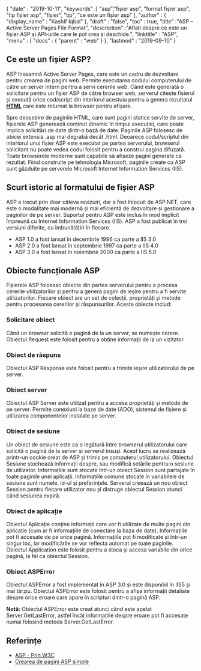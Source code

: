 {
  "date" : "2019-10-11",
  "keywords" :[ "asp","fișier asp", "format fișier asp", "tip fișier asp", "fișier", "tip", "ce este un fișier asp" ],
  "author" : {
    "display_name" : "Kashif Iqbal"
},
  "draft" : "false",
  "toc" : true,
  "title" :"ASP – Active Server Pages File Format",
  "description" :"Aflați despre ce este un fișier ASP și API-urile care le pot crea și deschide.",
  "linktitle" : "ASP",
  "menu" : {
    "docs" : {
      "parent" : "web"
}
},
  "lastmod" : "2019-09-10"
}

## Ce este un fișier ASP?

ASP înseamnă Active Server Pages, care este un cadru de dezvoltare pentru crearea de pagini web. Permite executarea codului computerului de către un server intern pentru a servi cererile web. Când este generată o solicitare pentru un fișier ASP de către browser web, serverul citește fișierul și execută orice cod/script din interiorul acestuia pentru a genera rezultatul **[HTML](/ro/web/html/)** care este returnat la browser pentru afișare.

Spre deosebire de paginile HTML, care sunt pagini statice servite de server, fișierele ASP generează conținut dinamic în timpul execuției, care poate implica solicitări de date dintr-o bază de date. Paginile ASP folosesc de obicei extensia .asp mai degrabă decât .html. Deoarece codul/scriptul din interiorul unui fișier ASP este executat pe partea serverului, browserul solicitant nu poate vedea codul folosit pentru a construi pagina difuzată. Toate browserele moderne sunt capabile să afișeze pagini generate ca rezultat. Fiind construite pe tehnologia Microsoft, paginile create cu ASP sunt găzduite pe serverele Microsoft Internet Information Services (IIS).

## Scurt istoric al formatului de fișier ASP
ASP a trecut prin doar câteva revizuiri, dar a fost înlocuit de ASP.NET, care este o modalitate mai modernă și mai eficientă de dezvoltare și gestionare a paginilor de pe server. Suportul pentru ASP este inclus în mod implicit împreună cu Internet Information Services (IIS). ASP a fost publicat în trei versiuni diferite, cu îmbunătățiri în fiecare.

* ASP 1.0 a fost lansat în decembrie 1996 ca parte a IIS 3.0
* ASP 2.0 a fost lansat în septembrie 1997 ca parte a IIS 4.0
* ASP 3.0 a fost lansat în noiembrie 2000 ca parte a IIS 5.0

## Obiecte funcționale ASP

Fișierele ASP folosesc obiecte din partea serverului pentru a procesa cererile utilizatorilor și pentru a genera pagini de ieșire pentru a fi servite utilizatorilor. Fiecare obiect are un set de colecții, proprietăți și metode pentru procesarea cererilor și răspunsurilor. Aceste obiecte includ:

### Solicitare obiect

Când un browser solicită o pagină de la un server, se numește cerere. Obiectul Request este folosit pentru a obține informații de la un vizitator.

### Obiect de răspuns

Obiectul ASP Response este folosit pentru a trimite ieșire utilizatorului de pe server.

### Obiect server

Obiectul ASP Server este utilizat pentru a accesa proprietăți și metode de pe server. Permite conexiuni la baze de date (ADO), sistemul de fișiere și utilizarea componentelor instalate pe server.

### Obiect de sesiune

Un obiect de sesiune este ca o legătură între browserul utilizatorului care solicită o pagină de la server și serverul însuși. Acest lucru se realizează printr-un cookie creat de ASP și trimis pe computerul utilizatorului. Obiectul Sesiune stochează informații despre, sau modifică setările pentru o sesiune de utilizator. Informațiile sunt stocate într-un obiect Session sunt partajate în toate paginile unei aplicații. Informațiile comune stocate în variabilele de sesiune sunt numele, id-ul și preferințele. Serverul creează un nou obiect Session pentru fiecare utilizator nou și distruge obiectul Session atunci când sesiunea expiră.

### Obiect de aplicație

Obiectul Aplicație conține informații care vor fi utilizate de multe pagini din aplicație (cum ar fi informațiile de conectare la baza de date). Informațiile pot fi accesate de pe orice pagină. Informațiile pot fi modificate și într-un singur loc, iar modificările se vor reflecta automat pe toate paginile. Obiectul Application este folosit pentru a stoca și accesa variabile din orice pagină, la fel ca obiectul Session.

### Obiect ASPError

Obiectul ASPError a fost implementat în ASP 3.0 și este disponibil în IIS5 și mai târziu. Obiectul ASPError este folosit pentru a afișa informații detaliate despre orice eroare care apare în scripturi dintr-o pagină ASP.

**Notă:** Obiectul ASPError este creat atunci când este apelat Server.GetLastError, astfel încât informațiile despre eroare pot fi accesate numai folosind metoda Server.GetLastError.

## Referințe

* [ASP - Prin W3C](https://www.w3schools.com/asp/default.asp)
* [Crearea de pagini ASP simple](https://learn.microsoft.com/en-us/previous-versions/iis/6.0-sdk/ms524741(v=vs.90))

